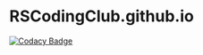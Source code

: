 # RSCodingClub.github.io
[![Codacy Badge](https://api.codacy.com/project/badge/Grade/57e87c7127424ec49ed5ea20ece8a7b1)](https://www.codacy.com/app/RSCodingClub/RSCodingClub-github-io?utm_source=github.com&utm_medium=referral&utm_content=RSCodingClub/RSCodingClub.github.io&utm_campaign=badger)